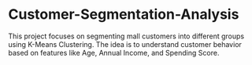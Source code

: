 # Customer-Segmentation-Analysis
This project focuses on segmenting mall customers into different groups using K-Means Clustering. The idea is to understand customer behavior based on features like Age, Annual Income, and Spending Score. 

